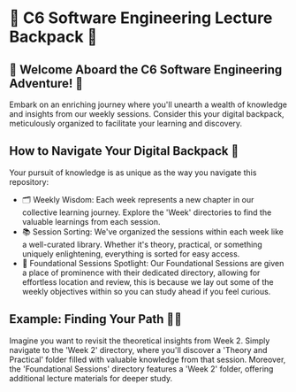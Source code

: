 # 🎒 C6 Software Engineering Lecture Backpack 🌟

## 🚀 Welcome Aboard the C6 Software Engineering Adventure! 🚀

Embark on an enriching journey where you'll unearth a wealth of knowledge and insights from our weekly sessions. Consider this your digital backpack, meticulously organized to facilitate your learning and discovery.

## How to Navigate Your Digital Backpack 🧭

Your pursuit of knowledge is as unique as the way you navigate this repository:

- 🗂️ Weekly Wisdom: Each week represents a new chapter in our collective learning journey. Explore the 'Week' directories to find the valuable learnings from each session.
- 📚 Session Sorting: We've organized the sessions within each week like a well-curated library. Whether it's theory, practical, or something uniquely enlightening, everything is sorted for easy access.
- 🌟 Foundational Sessions Spotlight: Our Foundational Sessions are given a place of prominence with their dedicated directory, allowing for effortless location and review, this is because we lay out some of the weekly objectives within so you can study ahead if you feel curious.

## Example: Finding Your Path 🕵️‍♂️

Imagine you want to revisit the theoretical insights from Week 2. Simply navigate to the 'Week 2' directory, where you'll discover a 'Theory and Practical' folder filled with valuable knowledge from that session. Moreover, the 'Foundational Sessions' directory features a 'Week 2' folder, offering additional lecture materials for deeper study.
